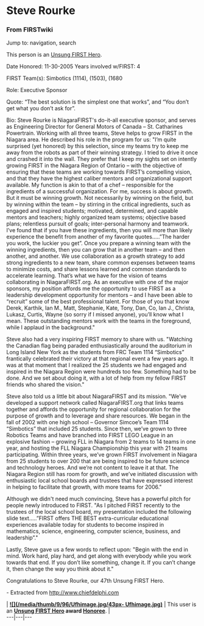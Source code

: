 # Steve Rourke

### From FIRSTwiki

Jump to: navigation, search

This person is an [Unsung FIRST Hero](Unsung_FIRST_Hero "Unsung
FIRST Hero" ).

Date Honored: 11-30-2005 Years involved w/FIRST: 4

FIRST Team(s): Simbotics (1114), (1503), (1680

Role: Executive Sponsor

Quote: “The best solution is the simplest one that works”, and “You don’t get
what you don’t ask for”.

Bio: Steve Rourke is NiagaraFIRST's do-it-all executive sponsor, and serves as
Engineering Director for General Motors of Canada – St. Catharines Powertrain.
Working with all three teams, Steve helps to grow FIRST in the Niagara area.
He described his role in the program for us: "I’m quite surprised (yet
honored) by this selection, since my teams try to keep me away from the robots
as part of their winning strategy. I tried to drive it once and crashed it
into the wall. They prefer that I keep my sights set on intently growing FIRST
in the Niagara Region of Ontario – with the objective of ensuring that these
teams are working towards FIRST’s compelling vision, and that they have the
highest caliber mentors and organizational support available. My function is
akin to that of a chef – responsible for the ingredients of a successful
organization. For me, success is about growth. But it must be winning growth.
Not necessarily by winning on the field, but by winning within the team – by
stirring in the critical ingredients, such as engaged and inspired students;
motivated, determined, and capable mentors and teachers; highly organized team
systems; objective based plans; relentless pursuit of goals; inter-personal
harmony and teamwork. I’ve found that if you have these ingredients, then you
will more than likely experience the benefit from another of my favorite
quotes…..”The harder you work, the luckier you get”. Once you prepare a
winning team with the winning ingredients, then you can grow that in another
team – and then another, and another. We use collaboration as a growth
strategy to add strong ingredients to a new team, share common expenses
between teams to minimize costs, and share lessons learned and common
standards to accelerate learning. That’s what we have for the vision of teams
collaborating in NiagaraFIRST.org. As an executive with one of the major
sponsors, my position affords me the opportunity to use FIRST as a leadership
development opportunity for mentors – and I have been able to “recruit” some
of the best professional talent. For those of you that know Derek, Karthik,
Ian M., Matt, Stephanie, Kate, Tony, Dan, Co, Ian J., Christa, Lukasz, Curtis,
Wayne (so sorry if I missed anyone), you’ll know what I mean. These
outstanding mentors work with the teams in the foreground, while I applaud in
the background."

Steve also had a very inspiring FIRST memory to share with us. "Watching the
Canadian flag being paraded enthusiastically around the auditorium in Long
Island New York as the students from FRC Team 1114 “Simbotics” frantically
celebrated their victory at that regional event a few years ago. It was at
that moment that I realized the 25 students we had engaged and inspired in the
Niagara Region were hundreds too few. Something had to be done. And we set
about doing it, with a lot of help from my fellow FIRST friends who shared the
vision."

Steve also told us a little bit about NiagaraFIRST and its mission. "We’ve
developed a support network called NiagaraFIRST.org that links teams together
and affords the opportunity for regional collaboration for the purpose of
growth and to leverage and share resources. We began in the fall of 2002 with
one high school – Governor Simcoe’s Team 1114 “Simbotics” that included 25
students. Since then, we’ve grown to three Robotics Teams and have branched
into FIRST LEGO League in an explosive fashion – growing FLL in Niagara from 2
teams to 14 teams in one year, and hosting the FLL Niagara Championship this
year with 21 teams participating. Within three years, we’ve grown FIRST
involvement in Niagara from 25 students to over 200 that are being inspired to
be future science and technology heroes. And we’re not content to leave it at
that. The Niagara Region still has room for growth, and we’ve initiated
discussion with enthusiastic local school boards and trustees that have
expressed interest in helping to facilitate that growth, with more teams for
2006."

Although we didn't need much convincing, Steve has a powerful pitch for people
newly introduced to FIRST. "As I pitched FIRST recently to the trustees of the
local school board, my presentation included the following slide text…..”FIRST
offers THE BEST extra-curricular educational experiences available today for
students to become inspired in mathematics, science, engineering, computer
science, business, and leadership”."

Lastly, Steve gave us a few words to reflect upon: "Begin with the end in
mind. Work hard, play hard, and get along with everybody while you work
towards that end. If you don’t like something, change it. If you can’t change
it, then change the way you think about it."

Congratulations to Steve Rourke, our 47th Unsung FIRST Hero.

\- Extracted from <http://www.chiefdelphi.com>

  

|  **[![](/media/thumb/9/96/Ufhimage.jpg/43px-
Ufhimage.jpg)](Image:Ufhimage.jpg "" )** | This user is an
**[Unsung FIRST Hero](Unsung_FIRST_Hero "Unsung FIRST Hero" ) award
[Honoree](Category:Unsung_FIRST_Heroes "Category:Unsung FIRST
Heroes" )**. |  
---|---|---  
  
